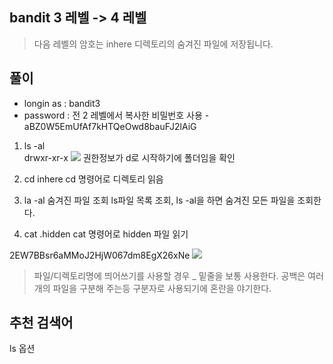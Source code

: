 ## bandit 3 레벨 -> 4 레벨
> 다음 레벨의 암호는 inhere 디렉토리의 숨겨진 파일에 저장됩니다.


## 풀이 

- longin as : bandit3
- password : 전 2 레벨에서 복사한 비밀번호 사용 - aBZ0W5EmUfAf7kHTQeOwd8bauFJ2lAiG

1. ls -al  
drwxr-xr-x 
![](https://velog.velcdn.com/images/estell/post/82ae68f2-6423-4e4f-9bac-e77ac9279bd7/image.png)
권한정보가 d로 시작하기에 폴더임을 확인

2. cd inhere 
cd 명령어로 디렉토리 읽음

3. la -al 숨겨진 파일 조회
ls파일 목록 조회, ls -al을 하면 숨겨진 모든 파일을 조회한다.

4. cat .hidden 
cat 명령어로 hidden 파일 읽기 

2EW7BBsr6aMMoJ2HjW067dm8EgX26xNe
![](https://velog.velcdn.com/images/estell/post/b5e011dc-fe0a-4bfd-9c47-016f4ea745a3/image.png)



> 파일/디렉토리명에 띄어쓰기를 사용할 경우 _ 밑줄을 보통 사용한다.
공백은 여러개의 파일을 구분해 주는등 구분자로 사용되기에 혼란을 야기한다.




## 추천 검색어 
ls 옵션 
